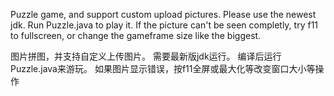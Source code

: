 Puzzle game, and support custom upload pictures.
Please use the newest jdk.
Run Puzzle.java to play it.
If the picture can't be seen completly, try f11 to fullscreen, or change the gameframe size like the biggest.

图片拼图，并支持自定义上传图片。
需要最新版jdk运行。
编译后运行Puzzle.java来游玩。
如果图片显示错误，按f11全屏或最大化等改变窗口大小等操作
